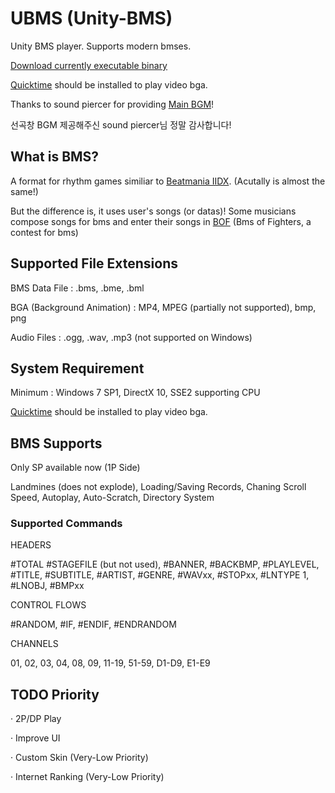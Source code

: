 # UBMS (Unity-BMS)

Unity BMS player. Supports modern bmses.


[Download currently executable binary](https://github.com/Unengine/UBMS/releases/tag/v1.3.2-alpha)

[Quicktime](https://support.apple.com/kb/DL837?locale=ko_KR) should be installed to play video bga.

Thanks to sound piercer for providing [Main BGM](https://www.youtube.com/watch?v=EmcTqpdJ1gs)!

선곡창 BGM 제공해주신 sound piercer님 정말 감사합니다!

## What is BMS?
A format for rhythm games similiar to [Beatmania IIDX](https://en.wikipedia.org/wiki/Beatmania_IIDX). (Acutally is almost the same!)

But the difference is, it uses user's songs (or datas)! Some musicians compose songs for bms and enter their songs in [BOF](http://www.bmsoffighters.net/) (Bms of Fighters, a contest for bms)

## Supported File Extensions

BMS Data File : .bms, .bme, .bml

BGA (Background Animation) : MP4, MPEG (partially not supported), bmp, png

Audio Files : .ogg, .wav, .mp3 (not supported on Windows)

## System Requirement

Minimum : Windows 7 SP1, DirectX 10, SSE2 supporting CPU

[Quicktime](https://support.apple.com/kb/DL837?locale=ko_KR) should be installed to play video bga.

## BMS Supports

Only SP available now (1P Side)

Landmines (does not explode), Loading/Saving Records, Chaning Scroll Speed, Autoplay, Auto-Scratch, Directory System

### Supported Commands

HEADERS


#TOTAL #STAGEFILE (but not used), #BANNER, #BACKBMP, #PLAYLEVEL, #TITLE, #SUBTITLE, #ARTIST, #GENRE, #WAVxx, #STOPxx, #LNTYPE 1, #LNOBJ, #BMPxx

CONTROL FLOWS

#RANDOM, #IF, #ENDIF, #ENDRANDOM

CHANNELS

01, 02, 03, 04, 08, 09, 11-19, 51-59, D1-D9, E1-E9 

## TODO Priority

· 2P/DP Play

· Improve UI

· Custom Skin (Very-Low Priority)

· Internet Ranking (Very-Low Priority)